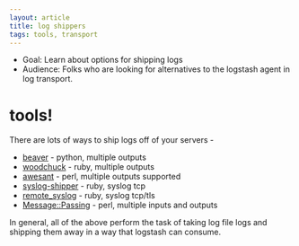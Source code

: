 ```yaml
---
layout: article
title: log shippers
tags: tools, transport
---
```


* Goal: Learn about options for shipping logs
* Audience: Folks who are looking for alternatives to the logstash agent in log transport.

# tools!

There are lots of ways to ship logs off of your servers -

* [beaver](https://github.com/josegonzalez/beaver) - python, multiple outputs
* [woodchuck](https://github.com/danryan/woodchuck) - ruby, multiple outputs
* [awesant](https://github.com/bloonix/awesant) - perl, multiple outputs supported
* [syslog-shipper](https://github.com/jordansissel/syslog-shipper) - ruby, syslog tcp
* [remote_syslog](https://github.com/papertrail/remote_syslog) - ruby, syslog tcp/tls
* [Message::Passing](https://metacpan.org/module/Message::Passing) - perl, multiple inputs and outputs

In general, all of the above perform the task of taking log file logs and
shipping them away in a way that logstash can consume.

